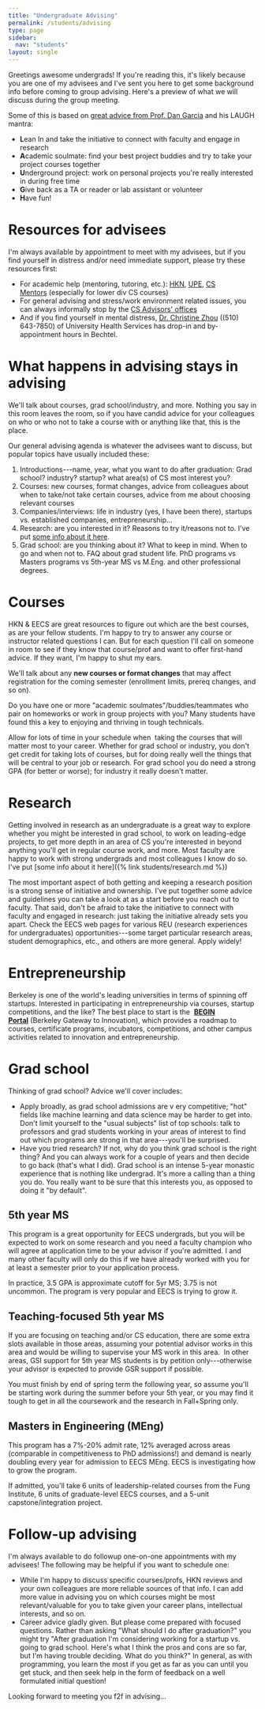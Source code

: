 ```yaml
---
title: "Undergraduate Advising"
permalink: /students/advising
type: page
sidebar:
  nav: "students"
layout: single
---
```


Greetings awesome undergrads! If you're reading this, it's likely because you are one of my advisees and I've sent you here to get some background info before coming to group advising. Here's a preview of what we will discuss during the group meeting.

Some of this is based on [great advice from Prof. Dan Garcia](https://docs.google.com/document/d/1En5BXKGzGuu0R4jKG9HVE8ASMjmlJsa6U9Ng7UZa5wI/edit) and his LAUGH mantra:

-   **L**ean In and take the initiative to connect with faculty and engage in research
-   **A**cademic soulmate: find your best project buddies and try to take your project courses together
-   **U**nderground project: work on personal projects you're really interested in during free time
-   **G**ive back as a TA or reader or lab assistant or volunteer
-   **H**ave fun!

# Resources for advisees


I'm always available by appointment to meet with my advisees, but if you find yourself in distress and/or need immediate support, please try these resources first:

-   For academic help (mentoring, tutoring, etc.): [HKN](http://hkn.eecs.berkeley.edu/), [UPE](https://upe.cs.berkeley.edu/), [CS Mentors](https://csmberkeley.github.io/#/) (especially for lower div CS courses)
-   For general advising and stress/work environment related issues, you can always informally stop by the [CS Advisors' offices](https://eecs.berkeley.edu/resources/undergrads/cs/advising)
-   And if you find yourself in mental distress, [Dr. Christine Zhou](mailto:christinez@uhs.berkeley.edu) ((510) 643-7850) of University Health Services has drop-in and by-appointment hours in Bechtel.

# What happens in advising stays in advising


We'll talk about courses, grad school/industry, and more. Nothing you say in this room leaves the room, so if you have candid advice for your colleagues on who or who not to take a course with or anything like that, this is the place.

Our general advising agenda is whatever the advisees want to discuss, but popular topics have usually included these:

1.  Introductions---name, year, what you want to do after graduation: Grad school? industry? startup? what area(s) of CS most interest you? 
2.  Courses: new courses, format changes, advice from colleagues about when to take/not take certain courses, advice from me about choosing relevant courses
3.  Companies/interviews: life in industry (yes, I have been there), startups vs. established companies, entrepreneurship...
4.  Research: are you interested in it? Reasons to try it/reasons not to. I've put [some info about it here](http://www.armandofox.com/for-students/undergraduate-research).
5.  Grad school: are you thinking about it? What to keep in mind. When to go and when not to. FAQ about grad student life. PhD programs vs Masters programs vs 5th-year MS vs M.Eng. and other professional degrees.

# Courses


HKN & EECS are great resources to figure out which are the best courses, as are your fellow students. I'm happy to try to answer any course or instructor related questions I can. But for each question I'll call on someone in room to see if they know that course/prof and want to offer first-hand advice. If they want, I'm happy to shut my ears.

We'll talk about any **new courses or format changes** that may affect registration for the coming semester (enrollment limits, prereq changes, and so on).

Do you have one or more "academic soulmates"/buddies/teammates who pair on homeworks or work in group projects with you? Many students have found this a key to enjoying and thriving in tough technicals.

Allow for lots of time in your schedule when  taking the courses that will matter most to your career. Whether for grad school or industry, you don't get credit for taking lots of courses, but for doing really well the things that will be central to your job or research. For grad school you do need a strong GPA (for better or worse); for industry it really doesn't matter.

# Research


Getting involved in research as an undergraduate is a great way to
explore whether you might be interested in grad school, to work on
leading-edge projects, to get more depth in an area of CS you're
interested in beyond anything you'll get in regular course work, and
more. Most faculty are happy to work with strong undergrads and most
colleagues I know do so. I've put [some info about it here]({%
link students/research.md %})

The most important aspect of both getting and keeping a research
position is a strong sense of initiative and ownership. I've put
together some advice and guidelines you can take a look at as a start
before you reach out to faculty. That said, don't be afraid to take
the initiative to connect with faculty and engaged in research: just
taking the initiative already sets you apart.  Check the EECS web
pages for various REU (research experiences for undergraduates)
opportunities---some target particular research areas, student
demographics, etc., and others are more general.  Apply widely!

# Entrepreneurship


Berkeley is one of the world's leading universities in terms of spinning off startups. Interested in participating in entrepreneurship via courses, startup competitions, and the like? The best place to start is the  [**BEGIN Portal**](http://begin.berkeley.edu/) (Berkeley Gateway to Innovation), which provides a roadmap to courses, certificate programs, incubators, competitions, and other campus activities related to innovation and entrepreneurship.

# Grad school


Thinking of grad school? Advice we'll cover includes:

-   Apply broadly, as grad school admissions are v ery competitive; "hot" fields like machine learning and data science may be harder to get into. Don't limit yourself to the "usual subjects" list of top schools: talk to professors and grad students working in your areas of interest to find out which programs are strong in that area---you'll be surprised.
-   Have you tried research? If not, why do you think grad school is the right thing? And you can always work for a couple of years and then decide to go back (that's what I did). Grad school is an intense 5-year monastic experience that is nothing like undergrad. It's more a calling than a thing you do. You really want to be sure that this interests you, as opposed to doing it "by default".

## 5th year MS

This program is a great opportunity for EECS undergrads, but you will be expected to work on some research and you need a faculty champion who will agree at application time to be your advisor if you're admitted. I and many other faculty will only do this if we have already worked with you for at least a semester prior to your application process.

In practice, 3.5 GPA is approximate cutoff for 5yr MS; 3.75 is not uncommon. The program is very popular and EECS is trying to grow it.  

## Teaching-focused 5th year MS

If you are focusing on teaching and/or CS education, there are some extra slots available in those areas, assuming your potential advisor works in this area and would be willing to supervise your MS work in this area.  In other areas, GSI support for 5th year MS students is by petition only---otherwise your advisor is expected to provide GSR support if possible.

You must finish by end of spring term the following year, so assume you'll be starting work during the summer before your 5th year, or you may find it tough to get in all the coursework and the research in Fall+Spring only.

## Masters in Engineering (MEng)

This program has a 7%-20% admit rate, 12% averaged across areas (comparable in competitiveness to PhD admissions!) and demand is nearly doubling every year for admission to EECS MEng. EECS is investigating how to grow the program.

If admitted, you'll take 6 units of leadership-related courses from the Fung Institute, 6 units of graduate-level EECS courses, and a 5-unit capstone/integration project.

# Follow-up advising

I'm always available to do followup one-on-one appointments with my advisees! The following may be helpful if you want to schedule one:

-   While I'm happy to discuss specific courses/profs, HKN reviews and your own colleagues are more reliable sources of that info. I can add more value in advising you on which courses might be most relevant/valuable for you to take given your career plans, intellectual interests, and so on.
-   Career advice gladly given. But please come prepared with focused questions. Rather than asking "What should I do after graduation?" you might try "After graduation I'm considering working for a startup vs. going to grad school. Here's what I think the pros and cons are so far, but I'm having trouble deciding. What do you think?" In general, as with programming, you learn the most if you get as far as you can until you get stuck, and then seek help in the form of feedback on a well formulated initial question!

Looking forward to meeting you f2f in advising...
